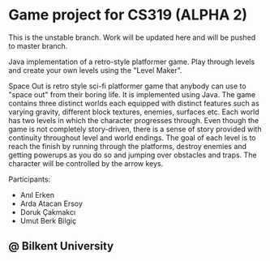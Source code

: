 ﻿<h1>Game project for CS319 (ALPHA 2)</h1>

This is the unstable branch. Work will be updated here and will be pushed to master branch.

<p>Java implementation of a retro-style platformer game. 
Play through levels and create your own levels using the "Level Maker". </p>

  Space Out is retro style sci-fi platformer game that anybody can use to "space out" from their 
boring life. It is implemented using Java. The game contains three distinct worlds each equipped with 
distinct features such as varying gravity, different block textures, enemies, surfaces etc. Each world 
has two levels in which the character progresses through. Even though the game is not completely 
story-driven, there is a sense of story provided with continuity throughout level and world endings. 
The goal of each level is to reach the finish by running through the platforms, destroy enemies and 
getting powerups as you do so and jumping over obstacles and traps. The character will be controlled 
by the arrow keys. 

Participants:

* Anıl Erken
* Arda Atacan Ersoy
* Doruk Çakmakcı
* Umut Berk Bilgiç

<h2>@ Bilkent University</h2>


